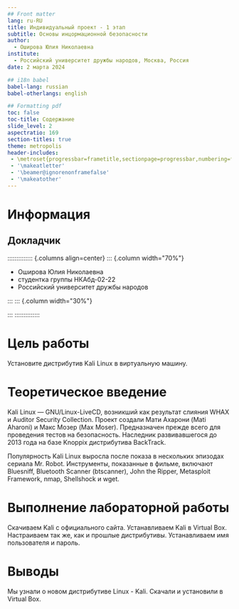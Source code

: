 ```yaml
---
## Front matter
lang: ru-RU
title: Индивидуальный проект - 1 этап
subtitle: Основы инцормационной безопасности
author:
  - Оширова Юлия Николаевна
institute:
  - Российский университет дружбы народов, Москва, Россия
date: 2 марта 2024

## i18n babel
babel-lang: russian
babel-otherlangs: english

## Formatting pdf
toc: false
toc-title: Содержание
slide_level: 2
aspectratio: 169
section-titles: true
theme: metropolis
header-includes:
 - \metroset{progressbar=frametitle,sectionpage=progressbar,numbering=fraction}
 - '\makeatletter'
 - '\beamer@ignorenonframefalse'
 - '\makeatother'
---
```


# Информация

## Докладчик

:::::::::::::: {.columns align=center}
::: {.column width="70%"}

  * Оширова Юлия Николаевна
  * студентка группы НКАбд-02-22
  * Российский университет дружбы народов

:::
::: {.column width="30%"}


:::
::::::::::::::

# Цель работы

Установите дистрибутив Kali Linux в виртуальную машину.

# Теоретическое введение

Kali Linux — GNU/Linux-LiveCD, возникший как результат слияния WHAX и Auditor Security Collection. Проект создали Мати Ахарони (Mati Aharoni) и Макс Мозер (Max Moser). Предназначен прежде всего для проведения тестов на безопасность. Наследник развивавшегося до 2013 года на базе Knoppix дистрибутива BackTrack.

Популярность Kali Linux выросла после показа в нескольких эпизодах сериала Mr. Robot. Инструменты, показанные в фильме, включают Bluesniff, Bluetooth Scanner (btscanner), John the Ripper, Metasploit Framework, nmap, Shellshock и wget.

# Выполнение лабораторной работы

Скачиваем Kali с официального сайта.
Устанавливаем Kali в Virtual Box. Настраиваем так же, как и прошлые дистрибутивы. Устанавливаем имя пользователя и пароль.

# Выводы

Мы узнали о новом дистрибутиве Linux - Kali. Скачали и установили в Virtual Box.
